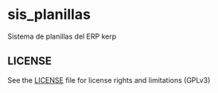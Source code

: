 # sis_planillas
Sistema de planillas del ERP kerp

## LICENSE

See the [LICENSE](LICENSE.txt) file for license rights and limitations (GPLv3)
